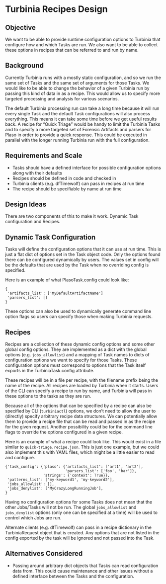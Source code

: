 # Turbinia Recipes Design

## Objective

We want to be able to provide runtime configuration options to Turbinia that
configure how and which Tasks are run. We also want to be able to collect these
options in recipes that can be referred to and run by name.

## Background

Currently Turbinia runs with a mostly static configuration, and so we run the
same set of Tasks and the same set of arguments for those Tasks. We would like
to be able to change the behavior of a given Turbinia run by passing this kind
of data in as a recipe. This would allow us to specify more targeted processing
and analysis for various scenarios.

The default Turbinia processing run can take a long time because it will run
every single Task and the default Task configurations will also process
everything. This means it can take some time before we get useful results back.
A recipe for “Quick Triage” would be handy to limit the Turbinia Tasks and to
specify a more targeted set of Forensic Artifacts and parsers for Plaso in order
to provide a quick response. This could be executed in parallel with the longer
running Turbinia run with the full configuration.

## Requirements and Scale

*   Tasks should have a defined interface for possible configuration options
    along with their defaults
*   Recipes should be defined in code and checked in
*   Turbinia clients (e.g. dfTimewolf) can pass in recipes at run time
*   The recipe should be specifiable by name at run time

## Design Ideas

There are two components of this to make it work. Dynamic Task configuration and
Recipes.

## Dynamic Task Configuration

Tasks will define the configuration options that it can use at run time. This is
just a flat dict of options set in the Task object code. Only the options found
there can be configured dynamically by users. The values set in config will be
the defaults that are used by the Task when no overriding config is specified.

Here is an example of what PlasoTask.config could look like:

```
{
 'artifacts_list': ['MyDefaultArtifactName']
 'parsers_list': []
}
```

These options can also be used to dynamically generate command line option flags
so users can specify those when making Turbinia requests.

## Recipes

Recipes are a collection of these dynamic config options and some other global
config options. They are implemented as a dict with the global options (e.g.
`jobs_allowlist`) and a mapping of Task names to dicts of configuration options
we want to specify for those Tasks. These configuration options must correspond
to options that the Task itself exports in the TurbiniaTask.config attribute.

These recipes will be in a file per recipe, with the filename prefix being the
name of the recipe. All recipes are loaded by Turbinia when it starts. Users of
the CLI can specify a recipe to run by name, and Turbinia will pass in these
options to the tasks as they are run.

Because all of the options that can be specified by a recipe can also be
specified by CLI (`turbiniactl`) options, we don’t need to allow the user to
(directly) specify arbitrary recipe data structures. We can potentially allow
them to provide a recipe file that can be read and passed in as the recipe for
the given request. Another possibility could be for the command line flags to
override the options configured in a given recipe.

Here is an example of what a recipe could look like. This would exist in a file
similar to `quick-triage.recipe.json`. This is just one example, but we could
also implement this with YAML files, which might be a little easier to read and
configure.

```
{'task_config': {'plaso': {'artifacts_list': ['art1', 'art2'],
                           'parsers_list': ['foo', 'bar']},
                 'strings': {'context': True}},
 'patterns_list': ['my-keyword1', 'my-keyword2'],
 'jobs_allowlist': [],
 'jobs_denylist': ['MyCrazyLongRunningJob'],
}
```

Having no configuration options for some Tasks does not mean that the other
Jobs/Tasks will not be run. The global `jobs_allowlist` and `jobs_denylist`
options (only one can be specified at a time) will be used to control which Jobs
are run.

Alternate clients (e.g. dfTimewolf) can pass in a recipe dictionary in the
TurbiniaRequest object that is created. Any options that are not listed in the
config exported by the task will be ignored and not passed into the Task.

## Alternatives Considered

*   Passing around arbitrary dict objects that Tasks can read configuration data
    from. This could cause maintenance and other issues without a defined
    interface between the Tasks and the configuration.
